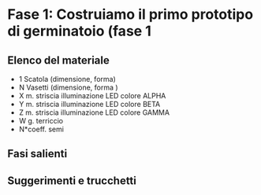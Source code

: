 # Fase 1: Costruiamo il primo prototipo di germinatoio (fase 1

## Elenco del materiale

- 1 Scatola (dimensione, forma)
- N Vasetti (dimensione, forma )
- X m. striscia illuminazione LED colore ALPHA
- Y m. striscia illuminazione LED colore BETA
- Z m. striscia illuminazione LED colore GAMMA
- W g. terriccio
- N*coeff. semi

## Fasi salienti

## Suggerimenti e trucchetti
